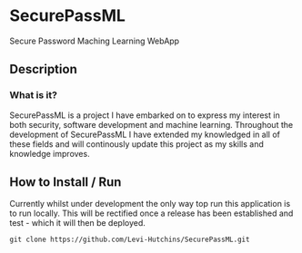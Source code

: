# SecurePassML
Secure Password Maching Learning WebApp

## Description
### What is it?
SecurePassML is a project I have embarked on to express my interest in both security, software development and machine learning. Throughout the development of SecurePassML I have extended my knowledged in all of these fields and will continously update this project as my skills and knowledge improves.

## How to Install / Run
Currently whilst under development the only way top run this application is to run locally. This will be rectified once a release has been established and test - which it will then be deployed.

```
git clone https://github.com/Levi-Hutchins/SecurePassML.git
```
